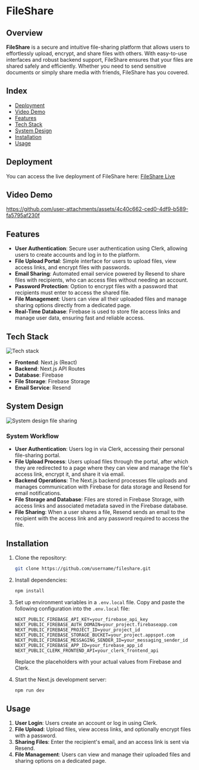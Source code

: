 # FileShare

## Overview

**FileShare** is a secure and intuitive file-sharing platform that allows users to effortlessly upload, encrypt, and share files with others. With easy-to-use interfaces and robust backend support, FileShare ensures that your files are shared safely and efficiently. Whether you need to send sensitive documents or simply share media with friends, FileShare has you covered.

## Index

- [Deployment](#deployment)
- [Video Demo](#video-demo)
- [Features](#features)
- [Tech Stack](#tech-stack)
- [System Design](#system-design)
- [Installation](#installation)
- [Usage](#usage)

## Deployment

You can access the live deployment of FileShare here: [FileShare Live](https://file-sharing-app-seven-flame.vercel.app)

## Video Demo

https://github.com/user-attachments/assets/4c40c662-ced0-4df9-b589-fa5795af230f

## Features

- **User Authentication**: Secure user authentication using Clerk, allowing users to create accounts and log in to the platform.
- **File Upload Portal**: Simple interface for users to upload files, view access links, and encrypt files with passwords.
- **Email Sharing**: Automated email service powered by Resend to share files with recipients, who can access files without needing an account.
- **Password Protection**: Option to encrypt files with a password that recipients must enter to access the shared file.
- **File Management**: Users can view all their uploaded files and manage sharing options directly from a dedicated page.
- **Real-Time Database**: Firebase is used to store file access links and manage user data, ensuring fast and reliable access.

## Tech Stack

![Tech stack](https://github.com/user-attachments/assets/c9909576-3571-4352-ab52-20d5efbdefba)

- **Frontend**: Next.js (React)
- **Backend**: Next.js API Routes
- **Database**: Firebase
- **File Storage**: Firebase Storage
- **Email Service**: Resend

## System Design

![System design file sharing](https://github.com/user-attachments/assets/007f7677-6997-4524-a2f2-1645d15ae6c5)


### System Workflow

- **User Authentication**: Users log in via Clerk, accessing their personal file-sharing portal.
- **File Upload Process**: Users upload files through the portal, after which they are redirected to a page where they can view and manage the file's access link, encrypt it, and share it via email.
- **Backend Operations**: The Next.js backend processes file uploads and manages communication with Firebase for data storage and Resend for email notifications.
- **File Storage and Database**: Files are stored in Firebase Storage, with access links and associated metadata saved in the Firebase database.
- **File Sharing**: When a user shares a file, Resend sends an email to the recipient with the access link and any password required to access the file.

## Installation

1. Clone the repository:
   ```bash
   git clone https://github.com/username/fileshare.git
   ```
2. Install dependencies:
   ```bash
   npm install
   ```
3. Set up environment variables in a `.env.local` file. Copy and paste the following configuration into the `.env.local` file:

   ```env
   NEXT_PUBLIC_FIREBASE_API_KEY=your_firebase_api_key
   NEXT_PUBLIC_FIREBASE_AUTH_DOMAIN=your_project.firebaseapp.com
   NEXT_PUBLIC_FIREBASE_PROJECT_ID=your_project_id
   NEXT_PUBLIC_FIREBASE_STORAGE_BUCKET=your_project.appspot.com
   NEXT_PUBLIC_FIREBASE_MESSAGING_SENDER_ID=your_messaging_sender_id
   NEXT_PUBLIC_FIREBASE_APP_ID=your_firebase_app_id
   NEXT_PUBLIC_CLERK_FRONTEND_API=your_clerk_frontend_api
   ```

   Replace the placeholders with your actual values from Firebase and Clerk.

4. Start the Next.js development server:
   ```bash
   npm run dev
   ```

## Usage

1. **User Login**: Users create an account or log in using Clerk.
2. **File Upload**: Upload files, view access links, and optionally encrypt files with a password.
3. **Sharing Files**: Enter the recipient's email, and an access link is sent via Resend.
4. **File Management**: Users can view and manage their uploaded files and sharing options on a dedicated page.
